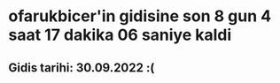 # ofarukbicer'in gidisine son 8 gun 4 saat 17 dakika 06 saniye kaldi

## Gidis tarihi: 30.09.2022 :(